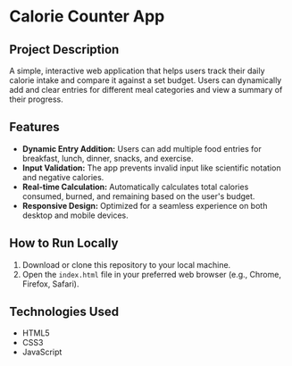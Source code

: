 # Calorie Counter App

## Project Description
A simple, interactive web application that helps users track their daily calorie intake and compare it against a set budget. Users can dynamically add and clear entries for different meal categories and view a summary of their progress.

## Features
-   **Dynamic Entry Addition:** Users can add multiple food entries for breakfast, lunch, dinner, snacks, and exercise.
-   **Input Validation:** The app prevents invalid input like scientific notation and negative calories.
-   **Real-time Calculation:** Automatically calculates total calories consumed, burned, and remaining based on the user's budget.
-   **Responsive Design:** Optimized for a seamless experience on both desktop and mobile devices.

## How to Run Locally
1.  Download or clone this repository to your local machine.
2.  Open the `index.html` file in your preferred web browser (e.g., Chrome, Firefox, Safari).

## Technologies Used
-   HTML5
-   CSS3
-   JavaScript